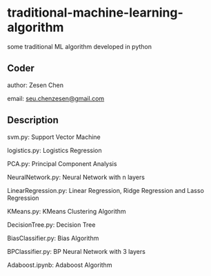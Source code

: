 # traditional-machine-learning-algorithm
some traditional ML algorithm developed in python

## Coder

author: Zesen Chen

email: seu.chenzesen@gmail.com

## Description

svm.py: Support Vector Machine

logistics.py: Logistics Regression

PCA.py: Principal Component Analysis 

NeuralNetwork.py: Neural Network with n layers

LinearRegression.py: Linear Regression, Ridge Regression and Lasso Regression

KMeans.py: KMeans Clustering Algorithm

DecisionTree.py: Decision Tree

BiasClassifier.py: Bias Algorithm

BPClassifier.py: BP Neural Network with 3 layers

Adaboost.ipynb: Adaboost Algorithm

